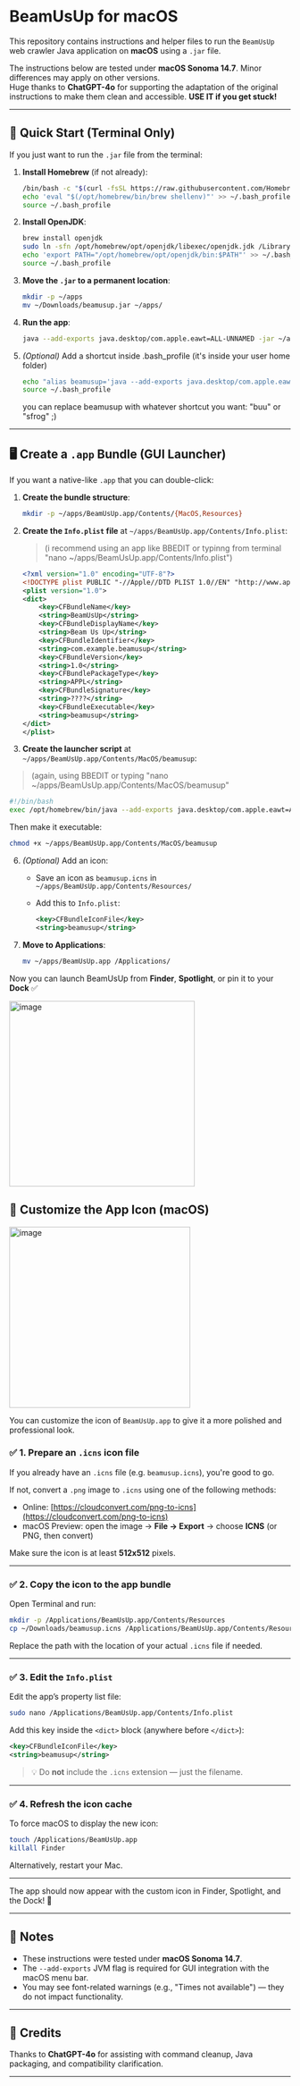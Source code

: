 # BeamUsUp for macOS

This repository contains instructions and helper files to run the `BeamUsUp` web crawler Java application on **macOS** using a `.jar` file.

The instructions below are tested under **macOS Sonoma 14.7**. Minor differences may apply on other versions.  
Huge thanks to **ChatGPT-4o** for supporting the adaptation of the original instructions to make them clean and accessible. **USE IT if you get stuck!**

---

## 🚀 Quick Start (Terminal Only)

If you just want to run the `.jar` file from the terminal:

1. **Install Homebrew** (if not already):

   ```bash
   /bin/bash -c "$(curl -fsSL https://raw.githubusercontent.com/Homebrew/install/HEAD/install.sh)"
   echo 'eval "$(/opt/homebrew/bin/brew shellenv)"' >> ~/.bash_profile
   source ~/.bash_profile
   ```

2. **Install OpenJDK**:

   ```bash
   brew install openjdk
   sudo ln -sfn /opt/homebrew/opt/openjdk/libexec/openjdk.jdk /Library/Java/JavaVirtualMachines/openjdk.jdk
   echo 'export PATH="/opt/homebrew/opt/openjdk/bin:$PATH"' >> ~/.bash_profile
   source ~/.bash_profile
   ```

3. **Move the `.jar` to a permanent location**:

   ```bash
   mkdir -p ~/apps
   mv ~/Downloads/beamusup.jar ~/apps/
   ```

4. **Run the app**:

   ```bash
   java --add-exports java.desktop/com.apple.eawt=ALL-UNNAMED -jar ~/apps/beamusup.jar
   ```

5. *(Optional)* Add a shortcut inside .bash_profile (it's inside your user home folder)

   ```bash
   echo "alias beamusup='java --add-exports java.desktop/com.apple.eawt=ALL-UNNAMED -jar ~/apps/beamusup.jar'" >> ~/.bash_profile
   source ~/.bash_profile
   ```
   you can replace beamusup with whatever shortcut you want: "buu" or "sfrog" ;) 

---

## 🖥️ Create a `.app` Bundle (GUI Launcher)

If you want a native-like `.app` that you can double-click:

1. **Create the bundle structure**:

   ```bash
   mkdir -p ~/apps/BeamUsUp.app/Contents/{MacOS,Resources}
   ```

2. **Create the `Info.plist` file** at `~/apps/BeamUsUp.app/Contents/Info.plist`:
   > (i recommend using an app like BBEDIT or typinng from terminal "nano ~/apps/BeamUsUp.app/Contents/Info.plist")

   ```xml
   <?xml version="1.0" encoding="UTF-8"?>
   <!DOCTYPE plist PUBLIC "-//Apple//DTD PLIST 1.0//EN" "http://www.apple.com/DTDs/PropertyList-1.0.dtd">
   <plist version="1.0">
   <dict>
       <key>CFBundleName</key>
       <string>BeamUsUp</string>
       <key>CFBundleDisplayName</key>
       <string>Beam Us Up</string>
       <key>CFBundleIdentifier</key>
       <string>com.example.beamusup</string>
       <key>CFBundleVersion</key>
       <string>1.0</string>
       <key>CFBundlePackageType</key>
       <string>APPL</string>
       <key>CFBundleSignature</key>
       <string>????</string>
       <key>CFBundleExecutable</key>
       <string>beamusup</string>
   </dict>
   </plist>
   ```

4. **Create the launcher script** at `~/apps/BeamUsUp.app/Contents/MacOS/beamusup`:
> (again, using BBEDIT or typing "nano ~/apps/BeamUsUp.app/Contents/MacOS/beamusup"

   ```bash
   #!/bin/bash
   exec /opt/homebrew/bin/java --add-exports java.desktop/com.apple.eawt=ALL-UNNAMED -jar ~/apps/beamusup.jar
   ```

   Then make it executable:

   ```bash
   chmod +x ~/apps/BeamUsUp.app/Contents/MacOS/beamusup
   ```

6. *(Optional)* Add an icon:

   - Save an icon as `beamusup.icns` in `~/apps/BeamUsUp.app/Contents/Resources/`
   - Add this to `Info.plist`:

     ```xml
     <key>CFBundleIconFile</key>
     <string>beamusup</string>
     ```

7. **Move to Applications**:

   ```bash
   mv ~/apps/BeamUsUp.app /Applications/
   ```

Now you can launch BeamUsUp from **Finder**, **Spotlight**, or pin it to your **Dock** ✅

<img width="332" alt="image" src="https://github.com/user-attachments/assets/71c7e045-7d09-4abd-b562-5398ab6b6e32" />

## 🎨 Customize the App Icon (macOS)


<img width="324" alt="image" src="https://github.com/user-attachments/assets/f7618648-3654-419b-bf28-2d5293a0e50a" />


You can customize the icon of `BeamUsUp.app` to give it a more polished and professional look.

### ✅ 1. Prepare an `.icns` icon file

If you already have an `.icns` file (e.g. `beamusup.icns`), you're good to go.

If not, convert a `.png` image to `.icns` using one of the following methods:

- Online: [https://cloudconvert.com/png-to-icns](https://cloudconvert.com/png-to-icns)
- macOS Preview: open the image → **File → Export** → choose **ICNS** (or PNG, then convert)

Make sure the icon is at least **512x512** pixels.

---

### ✅ 2. Copy the icon to the app bundle

Open Terminal and run:

```bash
mkdir -p /Applications/BeamUsUp.app/Contents/Resources
cp ~/Downloads/beamusup.icns /Applications/BeamUsUp.app/Contents/Resources/
```

Replace the path with the location of your actual `.icns` file if needed.

---

### ✅ 3. Edit the `Info.plist`

Edit the app’s property list file:

```bash
sudo nano /Applications/BeamUsUp.app/Contents/Info.plist
```

Add this key inside the `<dict>` block (anywhere before `</dict>`):

```xml
<key>CFBundleIconFile</key>
<string>beamusup</string>
```

> 💡 Do **not** include the `.icns` extension — just the filename.

---

### ✅ 4. Refresh the icon cache

To force macOS to display the new icon:

```bash
touch /Applications/BeamUsUp.app
killall Finder
```

Alternatively, restart your Mac.

---

The app should now appear with the custom icon in Finder, Spotlight, and the Dock! 🎉

---

## 🧠 Notes

- These instructions were tested under **macOS Sonoma 14.7**.
- The `--add-exports` JVM flag is required for GUI integration with the macOS menu bar.
- You may see font-related warnings (e.g., "Times not available") — they do not impact functionality.

---

## 🙌 Credits

Thanks to **ChatGPT-4o** for assisting with command cleanup, Java packaging, and compatibility clarification.

---
